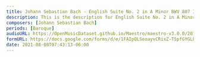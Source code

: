 ```yaml
---
title: Johann Sebastian Bach - English Suite No. 2 in A Minor BWV 807 I. Prelude (1)
description: This is the description for English Suite No. 2 in A Minor BWV 807 I. Prelude by Johann Sebastian Bach
composers: [Johann Sebastian Bach]
periods: [Baroque]
audioURL: https://OpenMusicDataset.github.io/Maestro/maestro-v3.0.0/2015/MIDI-Unprocessed_R1_D1-1-8_mid--AUDIO-from_mp3_08_R1_2015_wav--1.midi
formURL: https://docs.google.com/forms/d/e/1FAIpQLSeoayvCRixZ-T5pfGYGLUom13C9NvdgsdlJmK_BF-3DTglp8g/viewform
date: 2021-08-08T07:43:13-06:00
---
```

